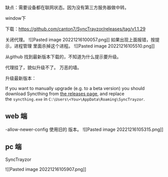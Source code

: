 缺点：需要设备都在联网状态。因为没有第三方服务器做中转。


window下


下载：https://github.com/canton7/SyncTrayzor/releases/tag/v1.1.29


 关闭代理。
![[Pasted image 20221216100057.png]]
如果出现上面报错，按提示，进程管理 里面杀掉这个进程。
![[Pasted image 20221216105510.png]]


从github 找到最新版本下载的，不知道为什么提示要升级。

代理挂了，貌似升级不了。 万恶的墙。

升级最新版本：

If you want to manually upgrade (e.g. to a beta version) you should download Syncthing from [the releases page](https://github.com/syncthing/syncthing/releases), and replace the `syncthing.exe` in `C:\Users\<You>\AppData\Roaming\SyncTrayzor`.

## web 端

-allow-newer-config 使用旧的 版本。
![[Pasted image 20221216105315.png]]

## pc 端

SyncTrayzor

![[Pasted image 20221216105907.png]]

